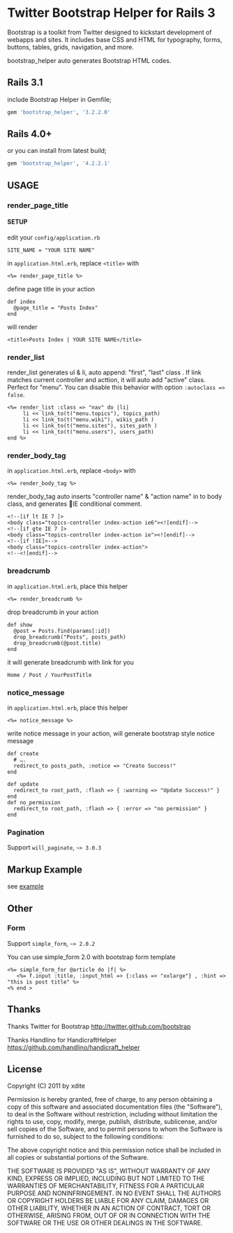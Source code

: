 # Twitter Bootstrap Helper for Rails 3

Bootstrap is a toolkit from Twitter designed to kickstart development
of webapps and sites. It includes base CSS and HTML for typography,
forms, buttons, tables, grids, navigation, and more.

bootstrap_helper auto generates Bootstrap HTML codes.

## Rails 3.1

include Bootstrap Helper in Gemfile;

``` ruby
gem 'bootstrap_helper', '3.2.2.0'
```

## Rails 4.0+

or you can install from latest build;

``` ruby
gem 'bootstrap_helper', '4.2.2.1'
```

## USAGE


### render_page_title

#### SETUP

edit your `config/application.rb `

	SITE_NAME = "YOUR SITE NAME"

in  `application.html.erb`, replace `<title>` with

	<%= render_page_title %>

define page title in your action

	def index
  	  @page_title = "Posts Index"
	end

will render

	<title>Posts Index | YOUR SITE NAME</title>

### render_list

render_list generates ul & li, auto append: "first", "last" class . If
link matches current controller and acttion, it will auto add "active"
class. Perfect for "menu". You can disable this behavior with option
`:autoclass => false`.

	<%= render_list :class => "nav" do |li|
         li << link_to(t("menu.topics"), topics_path)
         li << link_to(t("menu.wiki"), wikis_path )
         li << link_to(t("menu.sites"), sites_path )
         li << link_to(t("menu.users"), users_path)
    end %>

### render_body_tag

in  `application.html.erb`, replace `<body>` with

	<%= render_body_tag %>

render_body_tag auto inserts "controller name" & "action name" in to
body class, and generates IE conditional comment.

	<!--[if lt IE 7 ]>
	<body class="topics-controller index-action ie6"><![endif]-->
	<!--[if gte IE 7 ]>
	<body class="topics-controller index-action ie"><![endif]-->
	<!--[if !IE]>-->
	<body class="topics-controller index-action">
	<!--<![endif]-->

### breadcrumb

in  `application.html.erb`, place this helper

	<%= render_breadcrumb %>

drop breadcrumb in your action

	def show
	  @post = Posts.find(params[:id])
	  drop_breadcrumb("Posts", posts_path)
	  drop_breadcrumb(@post.title)
    end

it will generate breadcrumb with link for you

	Home / Post / YourPostTitle

### notice_message

in  `application.html.erb`, place this helper

    <%= notice_message %>

write notice message in your action, will generate bootstrap style notice message

    def create
      # ….
      redirect_to posts_path, :notice => "Create Success!"
    end

	def update
	  redirect_to root_path, :flash => { :warning => "Update Success!" }
	end
	def no_permission
	  redirect_to root_path, :flash => { :error => "no permission" }
	end



### Pagination

Support `will_paginate`, `~> 3.0.3`

## Markup Example

see [example](bootstrap-helper/tree/master/example/application.html.erb)

## Other

### Form

Support `simple_form`, `~> 2.0.2`

You can use simple_form 2.0 with bootstrap form template

```
<%= simple_form_for @article do |f| %>
   <%= f.input :title, :input_html => {:class => "xxlarge"} , :hint => "this is post title" %>
<% end >
```

## Thanks

Thanks Twitter for Bootstrap <http://twitter.github.com/bootstrap>

Thanks Handlino for HandicraftHelper <https://github.com/handlino/handicraft_helper>

## License

Copyright (C) 2011 by xdite

Permission is hereby granted, free of charge, to any person obtaining
a copy of this software and associated documentation files (the
"Software"), to deal in the Software without restriction, including
without limitation the rights to use, copy, modify, merge, publish,
distribute, sublicense, and/or sell copies of the Software, and to
permit persons to whom the Software is furnished to do so, subject to
the following conditions:

The above copyright notice and this permission notice shall be
included in all copies or substantial portions of the Software.

THE SOFTWARE IS PROVIDED "AS IS", WITHOUT WARRANTY OF ANY KIND,
EXPRESS OR IMPLIED, INCLUDING BUT NOT LIMITED TO THE WARRANTIES OF
MERCHANTABILITY, FITNESS FOR A PARTICULAR PURPOSE AND
NONINFRINGEMENT. IN NO EVENT SHALL THE AUTHORS OR COPYRIGHT HOLDERS BE
LIABLE FOR ANY CLAIM, DAMAGES OR OTHER LIABILITY, WHETHER IN AN ACTION
OF CONTRACT, TORT OR OTHERWISE, ARISING FROM, OUT OF OR IN CONNECTION
WITH THE SOFTWARE OR THE USE OR OTHER DEALINGS IN THE SOFTWARE.
